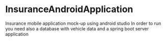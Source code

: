 # InsuranceAndroidApplication
Insurance mobile application mock-up using android studio
In order to run you need also a database with vehicle data and a spring boot server application
